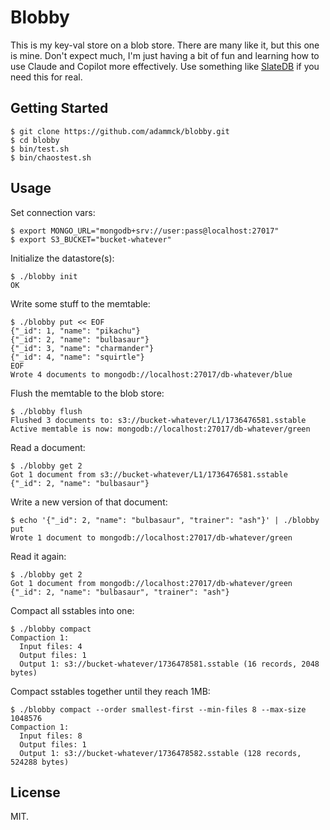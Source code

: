 # Blobby

This is my key-val store on a blob store. There are many like it, but this one
is mine. Don't expect much, I'm just having a bit of fun and learning how to use
Claude and Copilot more effectively. Use something like [SlateDB][] if you need
this for real.

## Getting Started

```console
$ git clone https://github.com/adammck/blobby.git
$ cd blobby
$ bin/test.sh
$ bin/chaostest.sh
```

## Usage

Set connection vars:

```console
$ export MONGO_URL="mongodb+srv://user:pass@localhost:27017"
$ export S3_BUCKET="bucket-whatever"
```

Initialize the datastore(s):

```console
$ ./blobby init
OK
```

Write some stuff to the memtable:

```console
$ ./blobby put << EOF
{"_id": 1, "name": "pikachu"}
{"_id": 2, "name": "bulbasaur"}
{"_id": 3, "name": "charmander"}
{"_id": 4, "name": "squirtle"}
EOF
Wrote 4 documents to mongodb://localhost:27017/db-whatever/blue
```

Flush the memtable to the blob store:

```console
$ ./blobby flush
Flushed 3 documents to: s3://bucket-whatever/L1/1736476581.sstable
Active memtable is now: mongodb://localhost:27017/db-whatever/green
```

Read a document:

```console
$ ./blobby get 2
Got 1 document from s3://bucket-whatever/L1/1736476581.sstable
{"_id": 2, "name": "bulbasaur"}
```

Write a new version of that document:

```console
$ echo '{"_id": 2, "name": "bulbasaur", "trainer": "ash"}' | ./blobby put
Wrote 1 document to mongodb://localhost:27017/db-whatever/green
```

Read it again:

```console
$ ./blobby get 2
Got 1 document from mongodb://localhost:27017/db-whatever/green
{"_id": 2, "name": "bulbasaur", "trainer": "ash"}
```

Compact all sstables into one:

```console
$ ./blobby compact
Compaction 1:
  Input files: 4
  Output files: 1
  Output 1: s3://bucket-whatever/1736478581.sstable (16 records, 2048 bytes)
```

Compact sstables together until they reach 1MB:

```console
$ ./blobby compact --order smallest-first --min-files 8 --max-size 1048576
Compaction 1:
  Input files: 8
  Output files: 1
  Output 1: s3://bucket-whatever/1736478582.sstable (128 records, 524288 bytes)
```

## License

MIT.

[SlateDB]: https://github.com/slatedb/slatedb
